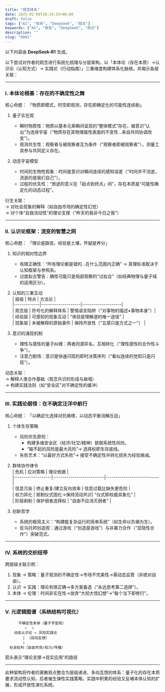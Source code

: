 ```yaml
---
title: "观念体系"
date: 2025-02-09T18:24:53+08:00
draft: false
tags: ["AI", "体系", "DeepSeek", "观点"]
keywords: ["AI", "体系", "DeepSeek", "观点"]
description: ""
slug: "0901"
---
```


以下内容由 **DeepSeek-R1** 生成。

以下尝试对作者的观念进行系统化梳理与分层架构，以「本体论（存在本质）→认识论（认知方式）→ 实践论（行动指南）」三重维度构建体系化脉络，并揭示各层关联：

---

### I. 本体论根基：存在的不确定性之舞
核心命题： 「物质即模式，时空即观测，存在即确定化的可能性连续剧」

1. 量子实在观
   - 瞬时物质性：物质以基本元素瞬间呈现的“整体模式”存在，被意识“认出”为连续宇宙（“物质存在其物理属性表面的不变性…来自共同协调改变”）。  
   - 观测共生性：观察者与被观察者互为条件（"观察者即被观察者"），测量工具参与共同定义存在。  

2. 动态宇宙模型  
   - 时间的生物性假象：时间是意识对瞬间连续的感知误差（"时间并不流逝，流逝的是我们自己"）。  
   - 过程的优先性：“旅途的意义在「起点到终点」间”，存在本质是“可能性确定化的动态过程”。

衍生关联：  
→ 对社会现象的解释（如自由市场的确定性幻觉）  
→ 对个体“自我流动性”的理论支撑（“昨天的我非今日之我”）

---

### II. 认识论框架：流变的智慧之网
核心命题： 「理论是路径，经验是土壤，怀疑是养分」

1. 知识的相对性边界  
   - 有限正确性：“所有理论都是错的…在什么范围内正确” → 真理标准取决于认知框架与参照系。  
   - 过度拟合警告：确性可能只是局部观察的“过拟合”（如经典物理与量子域的适用区分）。  

2. 认知的三重互动  
   | 层级        | 特点               | 方法论             |  
   |-------------|--------------------|--------------------|  
   | 观念层  | 符号化的解释体系   | 警惕语言陷阱（"对事物的描述≠事物本身"）|  
   | 经验层  | 可感知的现象互动   | "体验是理解道的唯一途径" |  
   | 现象层  | 未被解释的原始事件 | 保持开放性（"五感只是方式之一"） |  

3. 意识的涌现机制  
   - 理性与感性的量子纠缠：两者同源异名，互相转化（"理性感性的合作性斗争"）。  
   - 注意力剧场：意识是快速闪现的即时决策序列（"看似连续的觉知只是闪现"）。  

动态关联：  
→ 解释人类合作基础（观念共识的形成与崩塌）  
→ 构建实践法则（如“安全区”对不确定性的缓冲）

---

### III. 实践论纲领：在不确定汪洋中航行
核心命题： 「以确定化选择对抗熵增，以动态平衡消解压迫」

1. 个体生存策略  
   - 风险优先原则：  
     - 构建多维安全区（经济/社交/精神）抵御系统性风险。  
     - “输不起的风险是最大风险”→ 选择权即生存底线。  
   - 失败艺术：“以最好方式失败”→ 接受不确定性并转化损失为经验熵减。  

2. 群体协作律令  
   | 危机              | 应对策略                 | 理论依据                  |  
   |-------------------|--------------------------|---------------------------|  
   | 信息污染      | 停止重复/建立反向效率    | 信息过载比缺失更危险      |  
   | 权力异化      | 抵制仪式固化→保持流动共识| "仪式即权威具象化"        |  
   | 阶层剥削      | 保护弱者选择权           | "自由不应消灭弱者"        |  

3. 创新哲学  
   - 系统的极简主义：“构建能复杂运行的简单系统”（如生命以负熵为生）。  
   - 反乌托邦创造观：通过游戏（“创造是游戏”）与非暴力合作（“显隐性合作”）突破范式。  

---

### IV. 系统的交织纽带
跨层级关联示例：  
1. 现象 → 策略：量子观测的不确定性→市场不完美性→需动态监管（非绝对自由）。  
2. 认识 → 实践：理论有限正确→多方案备选（“永远思考第二选择”）。  
3. 本体 → 伦理：时间非实在性→放弃“大彻大悟幻想”→“每个当下即修行”。  

---

### V. 元逻辑图谱（系统结构可视化）
```  
      不确定性本体（量子宇宙观）  
         ↙  ↘  
    动态认识论 ← 风险实践论  
        | （双向反馈）  
        ↓  
  社会批判（自由市场/权力/传播）
```  
箭头表示“理论支撑→现实应用”的路径

---

此种架构将作者的离散观点整合为层级递进、多向互馈的体系：量子化的存在本质要求流动性认知，后者催生弹性实践策略，实践中积累的经验又反哺本体认知的扩展，形成开放性演化系统。